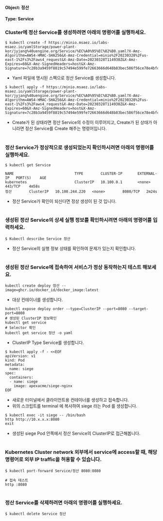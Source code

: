 
#### Object: 정산
#### Type: Service

### Cluster에 정산 Service를 생성하려면 아래의 명령어를 실행하세요.

```
$ kubectl create -f https://minio.msaez.io/labs-msaez.io/yamlStorage/power-plant-kor/jyjang%40uengine.org/Service/%EC%A0%95%EC%82%B0.yaml?X-Amz-Algorithm=AWS4-HMAC-SHA256&X-Amz-Credential=minio%2F20230328%2Fus-east-1%2Fs3%2Faws4_request&X-Amz-Date=20230328T114930Z&X-Amz-Expires=60&X-Amz-SignedHeaders=host&X-Amz-Signature=7c28b3a9459f8819c57494e599fe72663666d648b83bec586f56ce78e4bfc3ba
```
- Yaml 파일에 명시된 스펙으로 정산 Service를 생성합니다.  

```
$ kubectl apply -f https://minio.msaez.io/labs-msaez.io/yamlStorage/power-plant-kor/jyjang%40uengine.org/Service/%EC%A0%95%EC%82%B0.yaml?X-Amz-Algorithm=AWS4-HMAC-SHA256&X-Amz-Credential=minio%2F20230328%2Fus-east-1%2Fs3%2Faws4_request&X-Amz-Date=20230328T114930Z&X-Amz-Expires=60&X-Amz-SignedHeaders=host&X-Amz-Signature=7c28b3a9459f8819c57494e599fe72663666d648b83bec586f56ce78e4bfc3ba
```
- Create가 된 상태라면 정산 Service의 수정이 이루어지고, Create가 된 상태가 아니라면 정산 Service를 Create 해주는 명령어입니다.
#

### 정산 Service가 정상적으로 생성되었는지 확인하시려면 아래의 명령어를 실행하세요.

```
$ kubectl get Service

NAME                            TYPE        CLUSTER-IP       EXTERNAL-IP   PORT(S)    AGE
kubernetes                      ClusterIP   10.100.0.1       <none>        443/TCP    4m58s
정산        ClusterIP   10.100.244.220   <none>        8080/TCP   2m24s

```
- 정산 Service가 확인이 되신다면 정상 생성이 된 것 입니다.
#

### 생성된 정산 Service의 상세 실행 정보를 확인하시려면 아래의 명령어를 입력하세요.

```
$ Kubectl describe Service 정산
```
- 정산 Service의 실행 정보 상태를 확인하여 문제가 있는지 확인합니다.
#

### 생성된 정산 Service에 접속하여 서비스가 정상 동작하는지 테스트 해보세요.

```
kubectl create deploy 정산 --image=ghcr.io/docker_id/docker_image:latest
```
- 대상 컨테이너를 생성합니다.  

```
kubectl expose deploy order --type=ClusterIP --port=8080 --target-port=8080
# 생성된 ClusterIP 정보확인
kubectl get service 
# Selector 확인
kubectl get service 정산 -o yaml
```
- ClusterIP Type Service를 생성합니다.

```
$ kubectl apply -f - <<EOF
apiVersion: v1
kind: Pod
metadata:
  name: siege
spec:
  containers:
  - name: siege
    image: apexacme/siege-nginx
EOF
```
- 새로운 터미널에서 클라이언트용 컨테이너를 생성하고 접속합니다.
- 위의 스크립트를 terminal 에 복사하여 siege 라는 Pod 를 생성합니다.  

```
$ kubectl exec -it siege -- /bin/bash
http http://10.x.x.x:8080
exit
```
- 생성된 siege Pod 안쪽에서 정산 Service의 ClusterIP로 접근해봅니다.
#

### Kubernetes Cluster network 외부에서 service에 access할 때, 해당 명령어로 외부 IP traffic을 허용할 수 있습니다.

```
$ kubectl port-forward Service/정산 8080:8080

# 접속 테스트
http :8080
```
#

### 정산 Service를 삭제하려면 아래의 명령어를 실행하세요.

```
$ kubectl delete Service 정산
```
#

